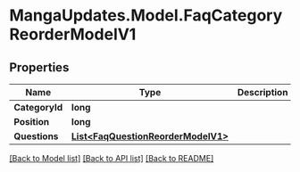 # MangaUpdates.Model.FaqCategoryReorderModelV1

## Properties

Name | Type | Description | Notes
------------ | ------------- | ------------- | -------------
**CategoryId** | **long** |  | 
**Position** | **long** |  | [optional] 
**Questions** | [**List&lt;FaqQuestionReorderModelV1&gt;**](FaqQuestionReorderModelV1.md) |  | [optional] 

[[Back to Model list]](../README.md#documentation-for-models) [[Back to API list]](../README.md#documentation-for-api-endpoints) [[Back to README]](../README.md)

